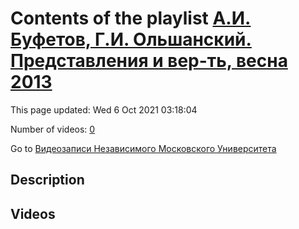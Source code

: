 # Contents of the playlist [А.И. Буфетов, Г.И. Ольшанский. Представления и вер-ть, весна 2013](https://www.youtube.com/playlist?list=PLp9ABVh6_x4HWBoHqmKXltYwGckLYMGSJ)

This page updated: Wed 6 Oct 2021 03:18:04

Number of videos: [0](#videos)

Go to [Видеозаписи Независимого Московского Университета](../README.md)

## Description



## Videos

